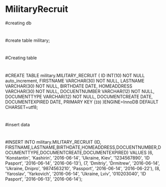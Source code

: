 # MilitaryRecruit
#creating db
#
#create table military;
#
#
#Creating table
#
#
#CREATE TABLE military.MILITARY_RECRUIT (
ID INT(10) NOT NULL auto_increment, 
FIRSTNAME VARCHAR(30) NOT NULL,
LASTNAME VARCHAR(30) NOT NULL,
BIRTHDATE DATE,
HOMEADDRESS VARCHAR(30) NOT NULL,
DOCUENTNUMBER VARCHAR(12) NOT NULL,
DOCUMENTTYPE VARCHAR(12) NOT NULL,
DOCUMENTCREATE DATE,
DOCUMENTEXPIRED DATE, 
 PRIMARY KEY (`ID`)
)ENGINE=InnoDB DEFAULT CHARSET=utf8;
#
#
#
#insert data
#
#INSERT INTO military.MILITARY_RECRUIT (ID, FIRSTNAME,LASTNAME,BIRTHDATE,HOMEADDRESS,DOCUENTNUMBER,DOCUMENTTYPE,DOCUMENTCREATE,DOCUMENTEXPIRED) VALUES
(6, 'Konstantin', 'Kashirin', '2016-06-14', 'Ukraine, Kiev', '1234567890', 'ID Pasport', '2016-06-14', '2016-06-13'),
(7, 'Dmitriy', 'Drmitrew', '2016-06-14', 'Ukraine, Dnipro', '9874563210', 'Passport', '2016-06-14', '2016-06-22'),
(8, 'Yaroslav', 'Yarkovich', '2016-06-14', 'Ukraine, Lviv', '010203040', 'ID Pasport', '2016-06-13', '2016-06-14');
